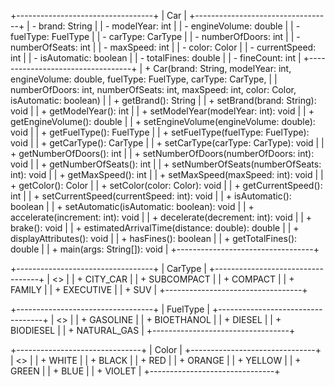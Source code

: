 +----------------------------------+
|               Car                |
+----------------------------------+
| - brand: String                  |
| - modelYear: int                 |
| - engineVolume: double           |
| - fuelType: FuelType             |
| - carType: CarType               |
| - numberOfDoors: int             |
| - numberOfSeats: int             |
| - maxSpeed: int                  |
| - color: Color                   |
| - currentSpeed: int              |
| - isAutomatic: boolean           |
| - totalFines: double             |
| - fineCount: int                 |
+----------------------------------+
| + Car(brand: String, modelYear: int, engineVolume: double, fuelType: FuelType, carType: CarType, |
|       numberOfDoors: int, numberOfSeats: int, maxSpeed: int, color: Color, isAutomatic: boolean) |
| + getBrand(): String             |
| + setBrand(brand: String): void  |
| + getModelYear(): int            |
| + setModelYear(modelYear: int): void |
| + getEngineVolume(): double      |
| + setEngineVolume(engineVolume: double): void |
| + getFuelType(): FuelType        |
| + setFuelType(fuelType: FuelType): void |
| + getCarType(): CarType          |
| + setCarType(carType: CarType): void |
| + getNumberOfDoors(): int        |
| + setNumberOfDoors(numberOfDoors: int): void |
| + getNumberOfSeats(): int        |
| + setNumberOfSeats(numberOfSeats: int): void |
| + getMaxSpeed(): int             |
| + setMaxSpeed(maxSpeed: int): void |
| + getColor(): Color              |
| + setColor(color: Color): void   |
| + getCurrentSpeed(): int         |
| + setCurrentSpeed(currentSpeed: int): void |
| + isAutomatic(): boolean         |
| + setAutomatic(isAutomatic: boolean): void |
| + accelerate(increment: int): void |
| + decelerate(decrement: int): void |
| + brake(): void                  |
| + estimatedArrivalTime(distance: double): double |
| + displayAttributes(): void      |
| + hasFines(): boolean            |
| + getTotalFines(): double        |
| + main(args: String[]): void     |
+----------------------------------+

+----------------------------------+
|              CarType              |
+----------------------------------+
| <<enumeration>>                  |
| + CITY_CAR                       |
| + SUBCOMPACT                     |
| + COMPACT                        |
| + FAMILY                         |
| + EXECUTIVE                      |
| + SUV                            |
+----------------------------------+

+----------------------------------+
|              FuelType            |
+----------------------------------+
| <<enumeration>>                  |
| + GASOLINE                       |
| + BIOETHANOL                     |
| + DIESEL                         |
| + BIODIESEL                      |
| + NATURAL_GAS                    |
+----------------------------------+

+-------------------------------+
|            Color              |
+-------------------------------+
| <<enumeration>>               |
| + WHITE                       |
| + BLACK                       |
| + RED                         |
| + ORANGE                      |
| + YELLOW                      |
| + GREEN                       |
| + BLUE                        |
| + VIOLET                      |
+-------------------------------+
